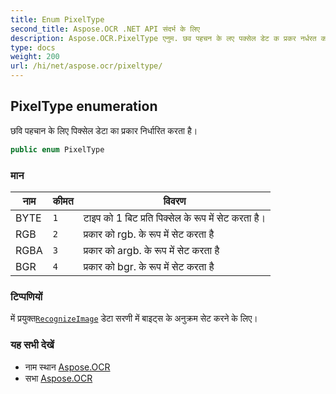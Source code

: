```yaml
---
title: Enum PixelType
second_title: Aspose.OCR .NET API संदर्भ के लिए
description: Aspose.OCR.PixelType एनुम. छव पहचन के लए पक्सेल डेट क प्रकर नर्धरत करत है
type: docs
weight: 200
url: /hi/net/aspose.ocr/pixeltype/
---
```

## PixelType enumeration

छवि पहचान के लिए पिक्सेल डेटा का प्रकार निर्धारित करता है।

```csharp
public enum PixelType
```

### मान

| नाम | कीमत | विवरण |
| --- | --- | --- |
| BYTE | `1` | टाइप को 1 बिट प्रति पिक्सेल के रूप में सेट करता है। |
| RGB | `2` | प्रकार को rgb. के रूप में सेट करता है |
| RGBA | `3` | प्रकार को argb. के रूप में सेट करता है |
| BGR | `4` | प्रकार को bgr. के रूप में सेट करता है |

### टिप्पणियों

में प्रयुक्त[`RecognizeImage`](../asposeocr/recognizeimage/) डेटा सरणी में बाइट्स के अनुक्रम सेट करने के लिए।

### यह सभी देखें

* नाम स्थान [Aspose.OCR](../../aspose.ocr/)
* सभा [Aspose.OCR](../../)



